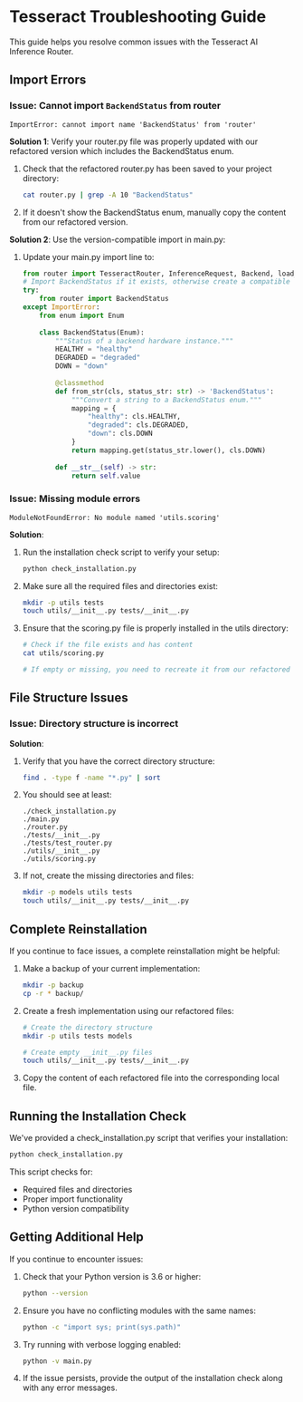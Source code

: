 # Tesseract Troubleshooting Guide

This guide helps you resolve common issues with the Tesseract AI Inference Router.

## Import Errors

### Issue: Cannot import `BackendStatus` from router

```
ImportError: cannot import name 'BackendStatus' from 'router'
```

**Solution 1**: Verify your router.py file was properly updated with our refactored version which includes the BackendStatus enum.

1. Check that the refactored router.py has been saved to your project directory:
   ```bash
   cat router.py | grep -A 10 "BackendStatus"
   ```

2. If it doesn't show the BackendStatus enum, manually copy the content from our refactored version.

**Solution 2**: Use the version-compatible import in main.py:

1. Update your main.py import line to:
   ```python
   from router import TesseractRouter, InferenceRequest, Backend, load_all_requests
   # Import BackendStatus if it exists, otherwise create a compatible enum
   try:
       from router import BackendStatus
   except ImportError:
       from enum import Enum
       
       class BackendStatus(Enum):
           """Status of a backend hardware instance."""
           HEALTHY = "healthy"
           DEGRADED = "degraded"
           DOWN = "down"
           
           @classmethod
           def from_str(cls, status_str: str) -> 'BackendStatus':
               """Convert a string to a BackendStatus enum."""
               mapping = {
                   "healthy": cls.HEALTHY,
                   "degraded": cls.DEGRADED,
                   "down": cls.DOWN
               }
               return mapping.get(status_str.lower(), cls.DOWN)
           
           def __str__(self) -> str:
               return self.value
   ```

### Issue: Missing module errors

```
ModuleNotFoundError: No module named 'utils.scoring'
```

**Solution**:

1. Run the installation check script to verify your setup:
   ```bash
   python check_installation.py
   ```

2. Make sure all the required files and directories exist:
   ```bash
   mkdir -p utils tests
   touch utils/__init__.py tests/__init__.py
   ```

3. Ensure that the scoring.py file is properly installed in the utils directory:
   ```bash
   # Check if the file exists and has content
   cat utils/scoring.py
   
   # If empty or missing, you need to recreate it from our refactored version
   ```

## File Structure Issues

### Issue: Directory structure is incorrect

**Solution**:

1. Verify that you have the correct directory structure:
   ```bash
   find . -type f -name "*.py" | sort
   ```

2. You should see at least:
   ```
   ./check_installation.py
   ./main.py
   ./router.py
   ./tests/__init__.py
   ./tests/test_router.py
   ./utils/__init__.py
   ./utils/scoring.py
   ```

3. If not, create the missing directories and files:
   ```bash
   mkdir -p models utils tests
   touch utils/__init__.py tests/__init__.py
   ```

## Complete Reinstallation

If you continue to face issues, a complete reinstallation might be helpful:

1. Make a backup of your current implementation:
   ```bash
   mkdir -p backup
   cp -r * backup/
   ```

2. Create a fresh implementation using our refactored files:
   ```bash
   # Create the directory structure
   mkdir -p utils tests models
   
   # Create empty __init__.py files
   touch utils/__init__.py tests/__init__.py
   ```

3. Copy the content of each refactored file into the corresponding local file.

## Running the Installation Check

We've provided a check_installation.py script that verifies your installation:

```bash
python check_installation.py
```

This script checks for:
- Required files and directories
- Proper import functionality
- Python version compatibility

## Getting Additional Help

If you continue to encounter issues:

1. Check that your Python version is 3.6 or higher:
   ```bash
   python --version
   ```

2. Ensure you have no conflicting modules with the same names:
   ```bash
   python -c "import sys; print(sys.path)"
   ```

3. Try running with verbose logging enabled:
   ```bash
   python -v main.py
   ```

4. If the issue persists, provide the output of the installation check along with any error messages.
